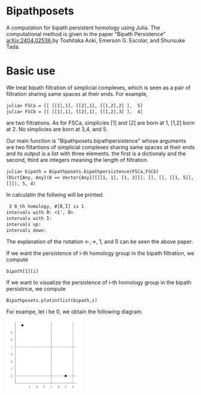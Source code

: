 # Bipathposets
 A computation for bipath persistent homology using Julia. The computational method is given in the paper "Bipath Persistence" <a href="https://arxiv.org/abs/2404.02536"> arXiv:2404.02536 </a> by Toshitaka Aoki, Emerson G. Escolar, and Shunsuke Tada.
 
# Basic use

We treat bipath filtration of simplicial complexes, which is seen as a pair of filtration sharing same spaces at their ends. 
For example, 
```
julia> FSCa = [[ [[1],1], [[2],1], [[1,2],2] ],  5]
julia> FSCb = [[ [[1],1], [[2],1], [[1,2],3] ],  4]
```
are two filtrations. As for FSCa, simplicies [1] and [2] are born at 1, [1,2] born at 2. No simplicies are born at 3,4, and 5.  

Our main function is "Bipathposets.bipathpersistence" whose arguments are two filtartions of simplicial complexes sharing same spaces at their ends and its output is a list with three elements. the first is a dictionaly and the second, third are integers meaning the length of filtration.
```
julia> bipath = Bipathposets.bipathpersistence(FSCa,FSCb)
(Dict{Any, Any}(0 => Vector{Any}[[[[1, 1], [1, 2]]], [], [], [[1, 5]], []]), 5, 4)
```
In calculatin the follwing will be printed.
```
 ∃ 0_th homology, #[̂0,̂1] is 1
intervals with ̂0: <1', ̂0>
intervals with ̂1:
intervals up:
intervals down:
```
The explanation of  the notation <-,->, ̂1, and ̂0 can be seen the above paper. 

If we want the persistence of i-th homology group in the bipath filtration, we compute
```
bipath[1][i]
```
If we want to visualize the persistence of i-th homology group in the bipath persistnce, we compute
```
Bipathposets.plotintlist(bipath,i)
```
For exampe, let i be 0, we obtain the following diagram.

  <img src="bipath.jpg" alt="bipath persistence diagram" width="200px" align="center">

